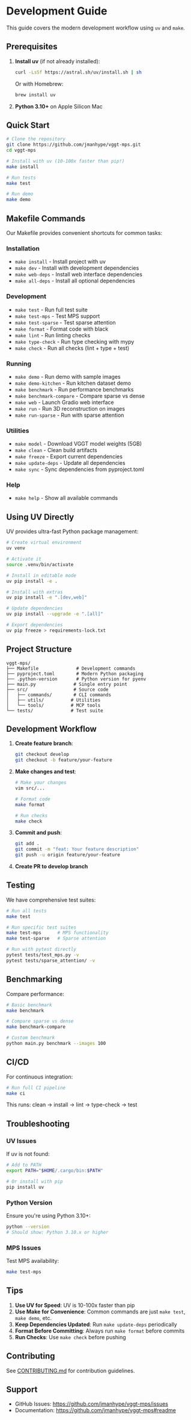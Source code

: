# Development Guide

This guide covers the modern development workflow using `uv` and `make`.

## Prerequisites

1. **Install uv** (if not already installed):
   ```bash
   curl -LsSf https://astral.sh/uv/install.sh | sh
   ```

   Or with Homebrew:
   ```bash
   brew install uv
   ```

2. **Python 3.10+** on Apple Silicon Mac

## Quick Start

```bash
# Clone the repository
git clone https://github.com/jmanhype/vggt-mps.git
cd vggt-mps

# Install with uv (10-100x faster than pip!)
make install

# Run tests
make test

# Run demo
make demo
```

## Makefile Commands

Our Makefile provides convenient shortcuts for common tasks:

### Installation
- `make install` - Install project with uv
- `make dev` - Install with development dependencies
- `make web-deps` - Install web interface dependencies
- `make all-deps` - Install all optional dependencies

### Development
- `make test` - Run full test suite
- `make test-mps` - Test MPS support
- `make test-sparse` - Test sparse attention
- `make format` - Format code with black
- `make lint` - Run linting checks
- `make type-check` - Run type checking with mypy
- `make check` - Run all checks (lint + type + test)

### Running
- `make demo` - Run demo with sample images
- `make demo-kitchen` - Run kitchen dataset demo
- `make benchmark` - Run performance benchmarks
- `make benchmark-compare` - Compare sparse vs dense
- `make web` - Launch Gradio web interface
- `make run` - Run 3D reconstruction on images
- `make run-sparse` - Run with sparse attention

### Utilities
- `make model` - Download VGGT model weights (5GB)
- `make clean` - Clean build artifacts
- `make freeze` - Export current dependencies
- `make update-deps` - Update all dependencies
- `make sync` - Sync dependencies from pyproject.toml

### Help
- `make help` - Show all available commands

## Using UV Directly

UV provides ultra-fast Python package management:

```bash
# Create virtual environment
uv venv

# Activate it
source .venv/bin/activate

# Install in editable mode
uv pip install -e .

# Install with extras
uv pip install -e ".[dev,web]"

# Update dependencies
uv pip install --upgrade -e ".[all]"

# Export dependencies
uv pip freeze > requirements-lock.txt
```

## Project Structure

```
vggt-mps/
├── Makefile              # Development commands
├── pyproject.toml        # Modern Python packaging
├── .python-version       # Python version for pyenv
├── main.py              # Single entry point
├── src/                 # Source code
│   ├── commands/        # CLI commands
│   ├── utils/          # Utilities
│   └── tools/          # MCP tools
└── tests/              # Test suite
```

## Development Workflow

1. **Create feature branch**:
   ```bash
   git checkout develop
   git checkout -b feature/your-feature
   ```

2. **Make changes and test**:
   ```bash
   # Make your changes
   vim src/...

   # Format code
   make format

   # Run checks
   make check
   ```

3. **Commit and push**:
   ```bash
   git add .
   git commit -m "feat: Your feature description"
   git push -u origin feature/your-feature
   ```

4. **Create PR to develop branch**

## Testing

We have comprehensive test suites:

```bash
# Run all tests
make test

# Run specific test suites
make test-mps      # MPS functionality
make test-sparse   # Sparse attention

# Run with pytest directly
pytest tests/test_mps.py -v
pytest tests/sparse_attention/ -v
```

## Benchmarking

Compare performance:

```bash
# Basic benchmark
make benchmark

# Compare sparse vs dense
make benchmark-compare

# Custom benchmark
python main.py benchmark --images 100
```

## CI/CD

For continuous integration:

```bash
# Run full CI pipeline
make ci
```

This runs: clean → install → lint → type-check → test

## Troubleshooting

### UV Issues

If uv is not found:
```bash
# Add to PATH
export PATH="$HOME/.cargo/bin:$PATH"

# Or install with pip
pip install uv
```

### Python Version

Ensure you're using Python 3.10+:
```bash
python --version
# Should show: Python 3.10.x or higher
```

### MPS Issues

Test MPS availability:
```bash
make test-mps
```

## Tips

1. **Use UV for Speed**: UV is 10-100x faster than pip
2. **Use Make for Convenience**: Common commands are just `make test`, `make demo`, etc.
3. **Keep Dependencies Updated**: Run `make update-deps` periodically
4. **Format Before Committing**: Always run `make format` before commits
5. **Run Checks**: Use `make check` before pushing

## Contributing

See [CONTRIBUTING.md](CONTRIBUTING.md) for contribution guidelines.

## Support

- GitHub Issues: https://github.com/jmanhype/vggt-mps/issues
- Documentation: https://github.com/jmanhype/vggt-mps#readme